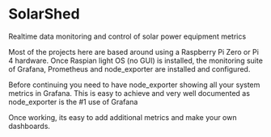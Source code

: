 # SolarShed
Realtime data monitoring and control of solar power equipment metrics

Most of the projects here are based around using a Raspberry Pi Zero or Pi 4 hardware.
Once Raspian light OS (no GUI) is installed, the monitoring suite of
Grafana, Prometheus and node_exporter are installed and configured.

Before continuing you need to have node_exporter showing all your system metrics in Grafana.
This is easy to achieve and very well documented as node_exporter is the #1 use of Grafana

Once working, its easy to add additional metrics and make your own dashboards.
